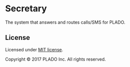 # Secretary

The system that answers and routes calls/SMS for PLADO.

## License

Licensed under [MIT license](LICENSE).

Copyright &copy; 2017 PLADO Inc. All rights reserved.